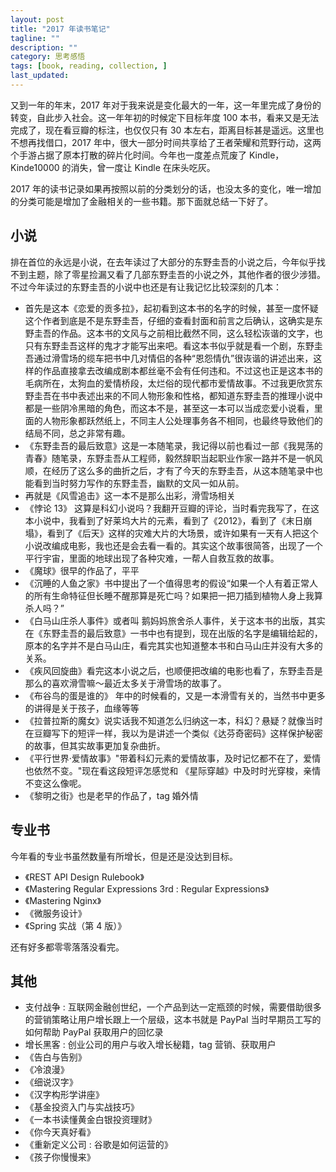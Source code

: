 ```yaml
---
layout: post
title: "2017 年读书笔记"
tagline: ""
description: ""
category: 思考感悟
tags: [book, reading, collection, ]
last_updated:
---
```


又到一年的年末，2017 年对于我来说是变化最大的一年，这一年里完成了身份的转变，自此步入社会。这一年年初的时候定下目标年度 100 本书，看来又是无法完成了，现在看豆瓣的标注，也仅仅只有 30 本左右，距离目标甚是遥远。这里也不想再找借口，2017 年中，很大一部分时间共享给了王者荣耀和荒野行动，这两个手游占据了原本打散的碎片化时间。今年也一度差点荒废了 Kindle，Kinde10000 的消失，曾一度让 Kindle 在床头吃灰。

2017 年的读书记录如果再按照以前的分类划分的话，也没太多的变化，唯一增加的分类可能是增加了金融相关的一些书籍。那下面就总结一下好了。

## 小说

排在首位的永远是小说，在去年读过了大部分的东野圭吾的小说之后，今年似乎找不到主题，除了零星捡漏又看了几部东野圭吾的小说之外，其他作者的很少涉猎。不过今年读过的东野圭吾的小说中也还是有让我记忆比较深刻的几本：

- 首先是这本《恋爱的贡多拉》，起初看到这本书的名字的时候，甚至一度怀疑这个作者到底是不是东野圭吾，仔细的查看封面和前言之后确认，这确实是东野圭吾的作品。这本书的文风与之前相比截然不同，这么轻松诙谐的文字，也只有东野圭吾这样的鬼才才能写出来吧。看这本书似乎就是看一个剧，东野圭吾通过滑雪场的缆车把书中几对情侣的各种“恩怨情仇”很诙谐的讲述出来，这样的作品直接拿去改编成剧本都丝毫不会有任何违和。不过这也正是这本书的毛病所在，太狗血的爱情桥段，太烂俗的现代都市爱情故事。不过我更欣赏东野圭吾在书中表述出来的不同人物形象和性格，都知道东野圭吾的推理小说中都是一些阴冷黑暗的角色，而这本不是，甚至这一本可以当成恋爱小说看，里面的人物形象都跃然纸上，不同主人公处理事务各不相同，也最终导致他们的结局不同，总之非常有趣。
- 《东野圭吾的最后致意》这是一本随笔录，我记得以前也看过一部《我晃荡的青春》随笔录，东野圭吾从工程师，毅然辞职当起职业作家一路并不是一帆风顺，在经历了这么多的曲折之后，才有了今天的东野圭吾，从这本随笔录中也能看到当时努力写作的东野圭吾，幽默的文风一如从前。
- 再就是《风雪追击》这一本不是那么出彩，滑雪场相关
- 《悖论 13》 这算是科幻小说吗？我翻开豆瓣的评论，当时看完我写了，在这本小说中，我看到了好莱坞大片的元素，看到了《2012》，看到了《末日崩塌》，看到了《后天》这样的灾难大片的大场景，或许如果有一天有人把这个小说改编成电影，我也还是会去看一看的。其实这个故事很简答，出现了一个平行宇宙，里面的地球出现了各种灾难，一帮人自救互救的故事。
- 《魔球》很早的作品了，平平
- 《沉睡的人鱼之家》书中提出了一个值得思考的假设“如果一个人有着正常人的所有生命特征但长睡不醒那算是死亡吗？如果把一把刀插到植物人身上我算杀人吗？”
- 《白马山庄杀人事件》或者叫 鹅妈妈旅舍杀人事件，关于这本书的出版，其实在《东野圭吾的最后致意》一书中也有提到，现在出版的名字是编辑给起的，原本的名字并不是白马山庄，看完其实也知道整本书和白马山庄并没有大多的关系。
- 《疾风回旋曲》看完这本小说之后，也顺便把改编的电影也看了，东野圭吾是那么的喜欢滑雪嘛～最近太多关于滑雪场的故事了。
- 《布谷鸟的蛋是谁的》 年中的时候看的，又是一本滑雪有关的，当然书中更多的讲得是关于孩子，血缘等等
- 《拉普拉斯的魔女》说实话我不知道怎么归纳这一本，科幻？悬疑？就像当时在豆瓣写下的短评一样，我以为是讲述一个类似《达芬奇密码》这样保护秘密的故事，但其实故事更加复杂曲折。
- 《平行世界·爱情故事》"带着科幻元素的爱情故事，及时记忆都不在了，爱情也依然不变。"现在看这段短评怎感觉和 《星际穿越》中及时时光穿梭，亲情不变这么像呢。
- 《黎明之街》也是老早的作品了，tag 婚外情


## 专业书

今年看的专业书虽然数量有所增长，但是还是没达到目标。

- 《REST API Design Rulebook》
- 《Mastering Regular Expressions 3rd : Regular Expressions》
- 《Mastering Nginx》
- 《微服务设计》
- 《Spring 实战（第 4 版）》

还有好多都零零落落没看完。

## 其他

- 支付战争 : 互联网金融创世纪，一个产品到达一定瓶颈的时候，需要借助很多的营销策略让用户增长跟上一个层级，这本书就是 PayPal 当时早期员工写的如何帮助 PayPal 获取用户的回忆录
- 增长黑客 : 创业公司的用户与收入增长秘籍，tag 营销、获取用户
- 《告白与告别》
- 《冷浪漫》
- 《细说汉字》
- 《汉字构形学讲座》
- 《基金投资入门与实战技巧》
- 《一本书读懂黄金白银投资理财》
- 《你今天真好看》
- 《重新定义公司 : 谷歌是如何运营的》
- 《孩子你慢慢来》


